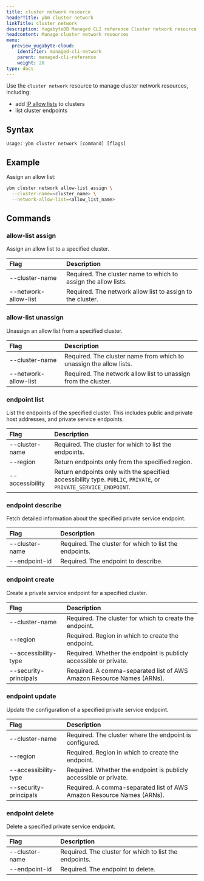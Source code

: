 ```yaml
---
title: cluster network resource
headerTitle: ybm cluster network
linkTitle: cluster network
description: YugabyteDB Managed CLI reference Cluster network resource.
headcontent: Manage cluster network resources
menu:
  preview_yugabyte-cloud:
    identifier: managed-cli-network
    parent: managed-cli-reference
    weight: 20
type: docs
---
```


Use the `cluster network` resource to manage cluster network resources, including:

- add [IP allow lists](../../../../cloud-secure-clusters/add-connections/) to clusters
- list cluster endpoints

## Syntax

```text
Usage: ybm cluster network [command] [flags]
```

## Example

Assign an allow list:

```sh
ybm cluster network allow-list assign \
  --cluster-name=<cluster_name> \
  --network-allow-list=<allow_list_name>
```

## Commands

### allow-list assign

Assign an allow list to a specified cluster.

| Flag | Description |
| :--- | :--- |
| --cluster-name | Required. The cluster name to which to assign the allow lists. |
| --network-allow-list | Required. The network allow list to assign to the cluster. |

### allow-list unassign

Unassign an allow list from a specified cluster.

| Flag | Description |
| :--- | :--- |
| --cluster-name | Required. The cluster name from which to unassign the allow lists. |
| --network-allow-list | Required. The network allow list to unassign from the cluster. |

### endpoint list

List the endpoints of the specified cluster. This includes public and private host addresses, and private service endpoints.

| Flag | Description |
| :--- | :--- |
| --cluster-name | Required. The cluster for which to list the endpoints. |
| --region | Return endpoints only from the specified region. |
| --accessibility | Return endpoints only with the specified accessibility type. `PUBLIC`, `PRIVATE`, or `PRIVATE_SERVICE_ENDPOINT`.

### endpoint describe

Fetch detailed information about the specified private service endpoint.

| Flag | Description |
| :--- | :--- |
| --cluster-name | Required. The cluster for which to list the endpoints. |
| --endpoint-id | Required. The endpoint to describe. |

### endpoint create

Create a private service endpoint for a specified cluster.

| Flag | Description |
| :--- | :--- |
| --cluster-name | Required. The cluster for which to create the endpoint. |
| --region | Required. Region in which to create the endpoint. |
| --accessibility-type | Required. Whether the endpoint is publicly accessible or private. |
| --security-principals | Required. A comma-separated list of AWS Amazon Resource Names (ARNs). |

### endpoint update

Update the configuration of a specified private service endpoint.

| Flag | Description |
| :--- | :--- |
| --cluster-name | Required. The cluster where the endpoint is configured. |
| --region | Required. Region in which to create the endpoint. |
| --accessibility-type | Required. Whether the endpoint is publicly accessible or private. |
| --security-principals | Required. A comma-separated list of AWS Amazon Resource Names (ARNs). |

### endpoint delete

Delete a specified private service endpoint.

| Flag | Description |
| :--- | :--- |
| --cluster-name | Required. The cluster for which to list the endpoints. |
| --endpoint-id | Required. The endpoint to delete. |

